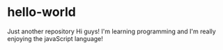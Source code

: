 # hello-world
Just another repository
Hi guys!
 I'm learning programming and I'm really enjoying the javaScript language!

